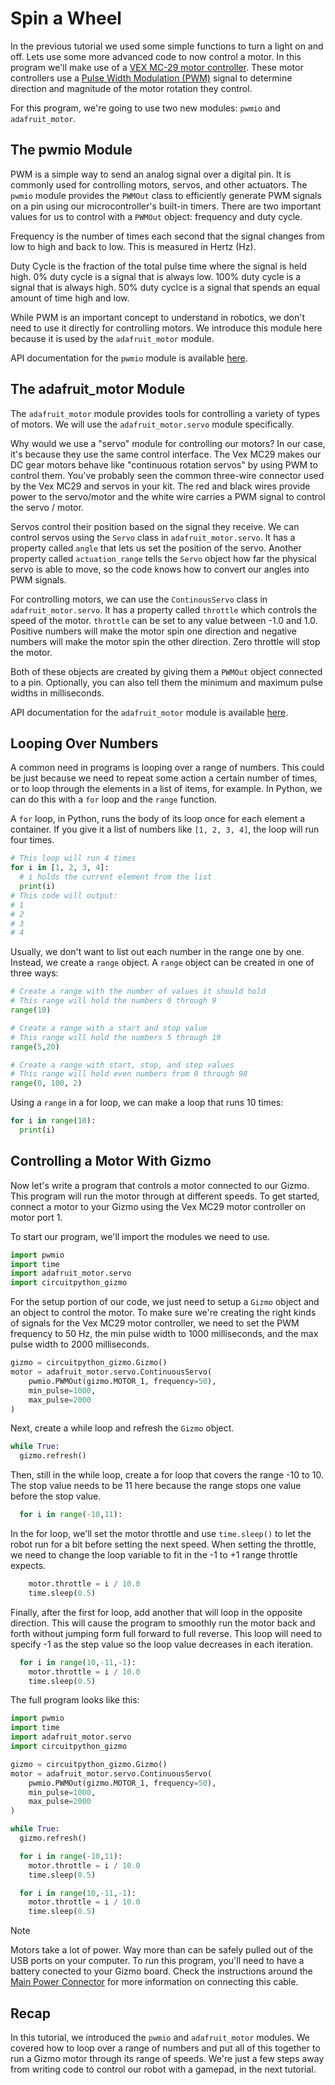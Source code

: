# Spin a Wheel

In the previous tutorial we used some simple functions to turn a light
on and off.  Lets use some more advanced code to now control a motor.
In this program we'll make use of a
[VEX MC-29 motor controller](https://www.vexrobotics.com/276-2193.html).
These motor controllers use a
[Pulse Width Modulation (PWM)](https://en.wikipedia.org/wiki/Pulse-width_modulation)
signal to determine direction and magnitude of the motor rotation they
control.

For this program, we're going to use two new modules: `pwmio` and
`adafruit_motor`.

## The pwmio Module

PWM is a simple way to send an analog signal over a digital pin. It is
commonly used for controlling motors, servos, and other actuators. The
`pwmio` module provides the `PWMOut` class to efficiently generate PWM
signals on a pin using our microcontroller's built-in timers. There are
two important values for us to control with a `PWMOut` object: frequency
and duty cycle.

Frequency is the number of times each second that the signal changes from
low to high and back to low. This is measured in Hertz (Hz).

Duty Cycle is the fraction of the total pulse time where the signal is
held high. 0% duty cycle is a signal that is always low. 100% duty cycle
is a signal that is always high. 50% duty cyclce is a signal that spends
an equal amount of time high and low.

While PWM is an important concept to understand in robotics, we don't need
to use it directly for controlling motors. We introduce this module here
because it is used by the `adafruit_motor` module.

API documentation for the `pwmio` module is available
[here](https://docs.circuitpython.org/en/latest/shared-bindings/pwmio/index.html).

## The adafruit_motor Module

The `adafruit_motor` module provides tools for controlling a variety of
types of motors. We will use the `adafruit_motor.servo` module specifically.

Why would we use a "servo" module for controlling our motors? In our case,
it's because they use the same control interface. The Vex MC29 makes our
DC gear motors behave like "continuous rotation servos" by using PWM to
control them. You've probably seen the common three-wire connector used by
the Vex MC29 and servos in your kit. The red and black wires provide power
to the servo/motor and the white wire carries a PWM signal to control the
servo / motor.

Servos control their position based on the signal they receive. We can
control servos using the `Servo` class in `adafruit_motor.servo`. It has a
property called `angle` that lets us set the position of the servo.
Another property called `actuation_range` tells the `Servo` object how far
the physical servo is able to move, so the code knows how to convert our
angles into PWM signals.

For controlling motors, we can use the `ContinousServo` class in
`adafruit_motor.servo`. It has a property called `throttle` which controls
the speed of the motor. `throttle` can be set to any value between -1.0
and 1.0. Positive numbers will make the motor spin one direction and
negative numbers will make the motor spin the other direction. Zero
throttle will stop the motor.

Both of these objects are created by giving them a `PWMOut` object
connected to a pin. Optionally, you can also tell them the minimum and
maximum pulse widths in milliseconds.

API documentation for the `adafruit_motor` module is available
[here](https://docs.circuitpython.org/projects/motor/en/latest/api.html).


## Looping Over Numbers

A common need in programs is looping over a range of numbers. This could
be just because we need to repeat some action a certain number of times,
or to loop through the elements in a list of items, for example. In
Python, we can do this with a `for` loop and the `range` function.

A `for` loop, in Python, runs the body of its loop once for each element a
container. If you give it a list of numbers like `[1, 2, 3, 4]`, the loop
will run four times.

```Python
# This loop will run 4 times
for i in [1, 2, 3, 4]:
  # i holds the current element from the list
  print(i)
# This code will output:
# 1
# 2
# 3
# 4
```

Usually, we don't want to list out each number in the range one by one.
Instead, we create a `range` object. A `range` object can be created in
one of three ways:

```Python
# Create a range with the number of values it should hold
# This range will hold the numbers 0 through 9
range(10)

# Create a range with a start and stop value
# This range will hold the numbers 5 through 19
range(5,20)

# Create a range with start, stop, and step values
# This range will hold even numbers from 0 through 98
range(0, 100, 2)
```

Using a `range` in a for loop, we can make a loop that runs 10 times:

```Python
for i in range(10):
  print(i)
```

## Controlling a Motor With Gizmo

Now let's write a program that controls a motor connected to our Gizmo.
This program will run the motor through at different speeds. To get
started, connect a motor to your Gizmo using the Vex MC29 motor controller
on motor port 1.

To start our program, we'll import the modules we need to use.

```Python
import pwmio
import time
import adafruit_motor.servo
import circuitpython_gizmo
```

For the setup portion of our code, we just need to setup a `Gizmo` object
and an object to control the motor. To make sure we're creating the right
kinds of signals for the Vex MC29 motor controller, we need to set the PWM
frequency to 50 Hz, the min pulse width to 1000 milliseconds, and the max
pulse width to 2000 milliseconds.

```Python
gizmo = circuitpython_gizmo.Gizmo()
motor = adafruit_motor.servo.ContinuousServo(
    pwmio.PWMOut(gizmo.MOTOR_1, frequency=50),
    min_pulse=1000,
    max_pulse=2000
)
```

Next, create a while loop and refresh the `Gizmo` object.

```Python
while True:
  gizmo.refresh()
```

Then, still in the while loop, create a for loop that covers the range -10
to 10. The stop value needs to be 11 here because the range stops one
value before the stop value.

```Python
  for i in range(-10,11):
```

In the for loop, we'll set the motor throttle and use `time.sleep()` to
let the robot run for a bit before setting the next speed. When setting
the throttle, we need to change the loop variable to fit in the -1 to +1
range throttle expects.

```Python
    motor.throttle = i / 10.0
    time.sleep(0.5)
```

Finally, after the first for loop, add another that will loop in the
opposite direction. This will cause the program to smoothly run the motor
back and forth without jumping form full forward to full reverse. This
loop will need to specify -1 as the step value so the loop value decreases
in each iteration.

```Python
  for i in range(10,-11,-1):
    motor.throttle = i / 10.0
    time.sleep(0.5)
```

The full program looks like this:

```Python
import pwmio
import time
import adafruit_motor.servo
import circuitpython_gizmo

gizmo = circuitpython_gizmo.Gizmo()
motor = adafruit_motor.servo.ContinuousServo(
    pwmio.PWMOut(gizmo.MOTOR_1, frequency=50),
    min_pulse=1000,
    max_pulse=2000
)

while True:
  gizmo.refresh()

  for i in range(-10,11):
    motor.throttle = i / 10.0
    time.sleep(0.5)

  for i in range(10,-11,-1):
    motor.throttle = i / 10.0
    time.sleep(0.5)
```

> [!NOTE]
>
> Motors take a lot of power.  Way more than can be safely pulled out
> of the USB ports on your computer.  To run this program, you'll need
> to have a battery conected to your Gizmo board.  Check the
> instructions around the [Main Power
> Connector](/startup/index.md#main-power-connector) for more
> information on connecting this cable.

## Recap

In this tutorial, we introduced the `pwmio` and `adafruit_motor` modules.
We covered how to loop over a range of numbers and put all of this
together to run a Gizmo motor through its range of speeds. We're just a
few steps away from writing code to control our robot with a gamepad, in
the next tutorial.
